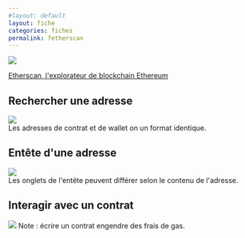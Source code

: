 ```yaml
---
#layout: default
layout: fiche
categories: fiches
permalink: fetherscan
---
```


![]({{site.baseurl}}/assets/img/etherscan-logo.webp)

[Etherscan, l'explorateur de blockchain Ethereum](https://etherscan.io/)  
## Rechercher une adresse
![]({{site.baseurl}}/assets/img/etherscan_search.png)  
Les adresses de contrat et de wallet on un format identique.

## Entête d'une adresse
![]({{site.baseurl}}/assets/img/etherscan_address_header.png)  
Les onglets de l'entête peuvent différer selon le contenu de l'adresse.

## Interagir avec un contrat
![]({{site.baseurl}}/assets/img/etherscan_contract_write.png)
Note : écrire un contrat engendre des frais de gas.
